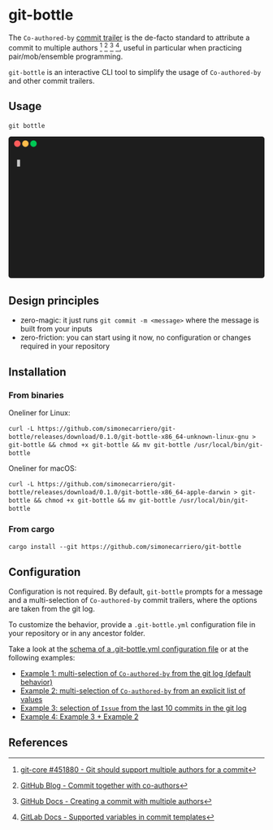 # git-bottle
The `Co-authored-by` [commit trailer](https://git-scm.com/docs/git-interpret-trailers) is the de-facto standard
to attribute a commit to multiple authors [^1] [^2] [^3] [^4], useful in particular when practicing
pair/mob/ensemble programming.

`git-bottle` is an interactive CLI tool to simplify the usage of `Co-authored-by` and other commit trailers.

## Usage
```
git bottle
```

<p align="center"><img src="/img/demo.gif?raw=true"/></p>

## Design principles
* zero-magic: it just runs `git commit -m <message>` where the message is built from your inputs
* zero-friction: you can start using it now, no configuration or changes required in your repository

## Installation

### From binaries

Oneliner for Linux:
```
curl -L https://github.com/simonecarriero/git-bottle/releases/download/0.1.0/git-bottle-x86_64-unknown-linux-gnu > git-bottle && chmod +x git-bottle && mv git-bottle /usr/local/bin/git-bottle
```

Oneliner for macOS:
```
curl -L https://github.com/simonecarriero/git-bottle/releases/download/0.1.0/git-bottle-x86_64-apple-darwin > git-bottle && chmod +x git-bottle && mv git-bottle /usr/local/bin/git-bottle
```

### From cargo
```
cargo install --git https://github.com/simonecarriero/git-bottle
```

## Configuration
Configuration is not required. By default, `git-bottle` prompts for a message and a multi-selection of `Co-authored-by`
commit trailers, where the options are taken from the git log.

To customize the behavior, provide a `.git-bottle.yml` configuration file in your
repository or in any ancestor folder.

Take a look at the [schema of a .git-bottle.yml configuration file](docs/config/schema.md)
or at the following examples:
* [Example 1: multi-selection of `Co-authored-by` from the git log (default behavior)](docs/config/example_1.md)
* [Example 2: multi-selection of `Co-authored-by` from an explicit list of values](docs/config/example_2.md)
* [Example 3: selection of `Issue` from the last 10 commits in the git log](docs/config/example_3.md)
* [Example 4: Example 3 + Example 2](docs/config/example_4.md)

## References
[^1]: [git-core #451880 - Git should support multiple authors for a commit](https://bugs.debian.org/cgi-bin/bugreport.cgi?bug=451880)
[^2]: [GitHub Blog - Commit together with co-authors](https://github.blog/2018-01-29-commit-together-with-co-authors/)
[^3]: [GitHub Docs - Creating a commit with multiple authors](https://docs.github.com/en/pull-requests/committing-changes-to-your-project/creating-and-editing-commits/creating-a-commit-with-multiple-authors)
[^4]: [GitLab Docs - Supported variables in commit templates](https://docs.gitlab.com/ee/user/project/merge_requests/commit_templates.html)
